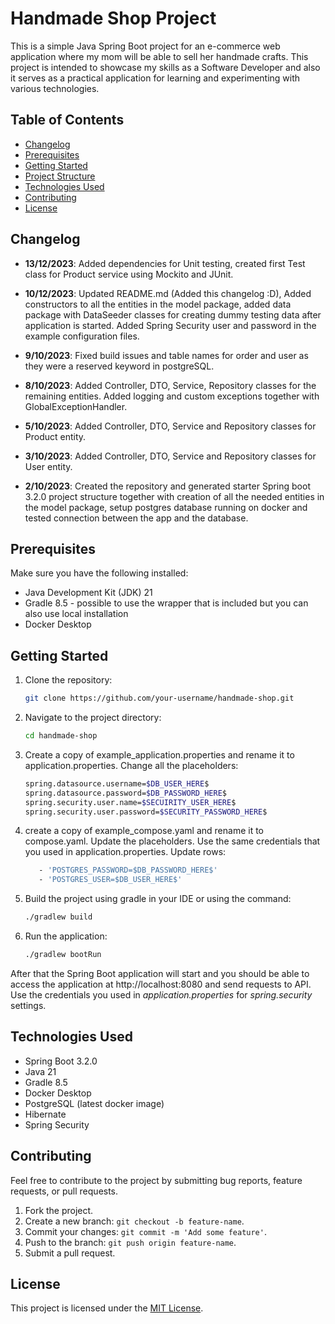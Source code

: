 # Handmade Shop Project

This is a simple Java Spring Boot project for an e-commerce web application where my mom will be able to sell her handmade crafts. 
This project is intended to showcase my skills as a Software Developer and also it serves as a practical application for learning and experimenting with various technologies.

## Table of Contents

- [Changelog](#changelog)
- [Prerequisites](#prerequisites)
- [Getting Started](#getting-started)
- [Project Structure](#project-structure)
- [Technologies Used](#technologies-used)
- [Contributing](#contributing)
- [License](#license)

## Changelog

- **13/12/2023**:
Added dependencies for Unit testing, created first Test class for Product service using Mockito and JUnit.

- **10/12/2023**:
Updated README.md (Added this changelog :D), Added constructors to all the entities in the model package, added data package with DataSeeder classes for creating dummy testing data after application is started. Added Spring Security user and password in the example configuration files.

- **9/10/2023**:
Fixed build issues and table names for order and user as they were a reserved keyword in postgreSQL.

- **8/10/2023**:
Added Controller, DTO, Service, Repository classes for the remaining entities. Added logging and custom exceptions together with GlobalExceptionHandler.

- **5/10/2023**:
Added Controller, DTO, Service and Repository classes for Product entity.

- **3/10/2023**:
Added Controller, DTO, Service and Repository classes for User entity.

- **2/10/2023**:
Created the repository and generated starter Spring boot 3.2.0 project structure together with creation of all the needed entities in the model package, setup postgres database running on docker and tested connection between the app and the database.

## Prerequisites

Make sure you have the following installed:

- Java Development Kit (JDK) 21
- Gradle 8.5 - possible to use the wrapper that is included but you can also use local installation
- Docker Desktop

## Getting Started

1. Clone the repository:

   ```bash
   git clone https://github.com/your-username/handmade-shop.git
   ```
   
2. Navigate to the project directory:

   ```bash
   cd handmade-shop
   ```
   
3. Create a copy of example_application.properties and rename it to application.properties. Change all the placeholders:

   ```bash
   spring.datasource.username=$DB_USER_HERE$
   spring.datasource.password=$DB_PASSWORD_HERE$
   spring.security.user.name=$SECUIRITY_USER_HERE$
   spring.security.user.password=$SECURITY_PASSWORD_HERE$
   ```

5. create a copy of example_compose.yaml and rename it to compose.yaml. Update the placeholders. Use the same credentials that you used in application.properties. Update rows:

   ```bash
      - 'POSTGRES_PASSWORD=$DB_PASSWORD_HERE$'
      - 'POSTGRES_USER=$DB_USER_HERE$'
   ```
   
7. Build the project using gradle in your IDE or using the command:

   ```bash
   ./gradlew build
   ```

8. Run the application:

   ```bash
   ./gradlew bootRun
   ```

After that the Spring Boot application will start and you should be able to access the application at http://localhost:8080 and send requests to API. Use the credentials you used in *application.properties* for *spring.security* settings.

## Technologies Used

- Spring Boot 3.2.0
- Java 21
- Gradle 8.5
- Docker Desktop
- PostgreSQL (latest docker image)
- Hibernate
- Spring Security

## Contributing

Feel free to contribute to the project by submitting bug reports, feature requests, or pull requests.

1. Fork the project.
2. Create a new branch: `git checkout -b feature-name`.
3. Commit your changes: `git commit -m 'Add some feature'`.
4. Push to the branch: `git push origin feature-name`.
5. Submit a pull request.

## License

This project is licensed under the [MIT License](LICENSE).
